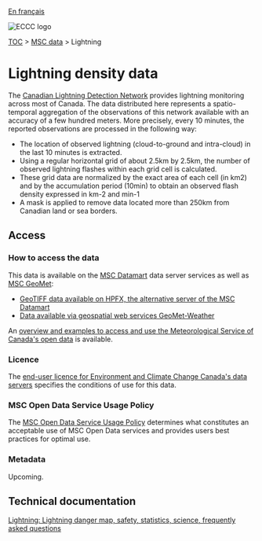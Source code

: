 [En français](readme_lightning_fr.md)

![ECCC logo](../../img_eccc-logo.png)

[TOC](../../readme_en.md) > [MSC data](../readme_en.md) > Lightning

# Lightning density data

The [Canadian Lightning Detection Network](https://www.canada.ca/en/environment-climate-change/services/lightning/canadian-detection-network.html) provides lightning monitoring across most of Canada. The data distributed here represents a spatio-temporal aggregation of the observations of this network available with an accuracy of a few hundred meters. More precisely, every 10 minutes, the reported observations are processed in the following way:

* The location of observed lightning (cloud-to-ground and intra-cloud) in the last 10 minutes is extracted.
* Using a regular horizontal grid of about 2.5km by 2.5km, the number of observed lightning flashes within each grid cell is calculated.
* These grid data are normalized by the exact area of each cell (in km2) and by the accumulation period (10min) to obtain an observed flash density expressed in km-2 and min-1
* A mask is applied to remove data located more than 250km from Canadian land or sea borders.

## Access

### How to access the data

This data is available on the [MSC Datamart](../../msc-datamart/readme_en.md) data server services as well as [MSC GeoMet](../../msc-geomet/readme_en.md):

* [GeoTIFF data available on HPFX, the alternative server of the MSC Datamart](readme_lightning-datamart_en.md) 
* [Data available via geospatial web services GeoMet-Weather](../../msc-geomet/readme_en.md)

An [overview and examples to access and use the Meteorological Service of Canada's open data](../../usage/readme_en.md) is available.

### Licence

The [end-user licence for Environment and Climate Change Canada's data servers](../../licence/readme_en.md) specifies the conditions of use for this data.

### MSC Open Data Service Usage Policy

The [MSC Open Data Service Usage Policy](../../usage-policy/readme_en.md) determines what constitutes an acceptable use of MSC Open Data services and provides users best practices for optimal use.

### Metadata

Upcoming.

## Technical documentation

[Lightning: Lightning danger map, safety, statistics, science, frequently asked questions](https://www.canada.ca/en/environment-climate-change/services/lightning.htmlhttps://www.canada.ca/en/environment-climate-change/services/lightning.html)